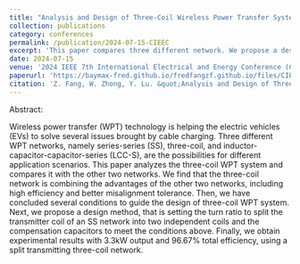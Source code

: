 ```yaml
---
title: "Analysis and Design of Three-Coil Wireless Power Transfer System with Split Transmitting Coils"
collection: publications
category: conferences
permalink: /publication/2024-07-15-CIEEC
excerpt: 'This paper compares three different network. We propose a design method for three-coil network WPT systems.'
date: 2024-07-15
venue: '2024 IEEE 7th International Electrical and Energy Conference (CIEEC)'
paperurl: 'https://baymax-fred.github.io/fredfangzf.github.io/files/CIEEC_20240715.pdf'
citation: 'Z. Fang, W. Zhong, Y. Lu. &quot;Analysis and Design of Three-Coil Wireless Power Transfer System with Split Transmitting Coils,&quot; <i>2024 IEEE 7th International Electrical and Energy Conference (CIEEC)</i>, Harbin, China, 2024, doi: 10.1109/CIEEC60922.2024.10583502.'
---
```

Abstract:

Wireless power transfer (WPT) technology is helping the electric vehicles (EVs) to solve several issues brought by cable charging. Three different WPT networks, namely series-series (SS), three-coil, and inductor-capacitor-capacitor-series (LCC-S), are the possibilities for different application scenarios. This paper analyzes the three-coil WPT system and compares it with the other two networks. We find that the three-coil network is combining the advantages of the other two networks, including high efficiency and better misalignment tolerance. Then, we have concluded several conditions to guide the design of three-coil WPT system. Next, we propose a design method, that is setting the turn ratio to split the transmitter coil of an SS network into two independent coils and the compensation capacitors to meet the conditions above. Finally, we obtain experimental results with 3.3kW output and 96.67% total efficiency, using a split transmitting three-coil network.

